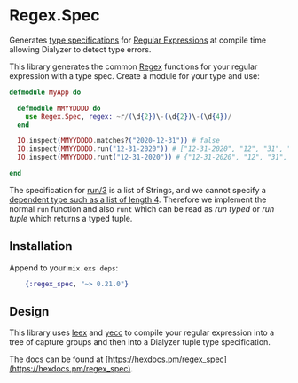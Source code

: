 # Regex.Spec

Generates [type specifications][1] for [Regular Expressions][2] at compile time allowing Dialyzer to detect type errors.

This library generates the common [Regex][2] functions for your 
regular expression with a type spec. Create a module for your type
and use:

```elixir
defmodule MyApp do

  defmodule MMYYDDDD do
    use Regex.Spec, regex: ~r/(\d{2})\-(\d{2})\-(\d{4})/
  end

  IO.inspect(MMYYDDDD.matches?("2020-12-31")) # false
  IO.inspect(MMYYDDDD.run("12-31-2020")) # ["12-31-2020", "12", "31", "2020"]
  IO.inspect(MMYYDDDD.runt("12-31-2020")) # {"12-31-2020", "12", "31", "2020"}

end
```

The specification for [run/3][run] is a list of Strings, and we cannot specify a 
[dependent type such as a list of length 4][dep]. Therefore we implement the 
normal `run` function and also `runt` which can be read as *run typed* or *run tuple*
which returns a typed tuple.

## Installation

Append to your `mix.exs deps`:

```elixir
    {:regex_spec, "~> 0.21.0"}
```

## Design

This library uses [leex][leex] and [yecc][yecc] to compile your regular expression into a tree of capture groups and then into a Dialyzer tuple type specification.


The docs can be found at [https://hexdocs.pm/regex_spec](https://hexdocs.pm/regex_spec).

[1]: https://hexdocs.pm/elixir/typespecs.html
[2]: https://hexdocs.pm/elixir/Regex.html
[leex]: https://erlang.org/doc/man/leex.html
[yecc]: https://erlang.org/doc/man/yecc.html
[run]: https://hexdocs.pm/elixir/Regex.html#run/3
[dep]: https://en.wikipedia.org/wiki/Dependent_type